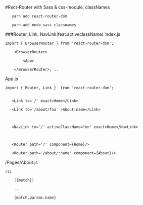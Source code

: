 #Rect-Router with Sass & css-module, classNames
```
   yarn add react-router-dom

   yarn add node-sass classnames
```

###Router, Link, NavLink(feat.activeclassName)
index.js
```
import { BrowserRouter } from 'react-router-dom';

    <BrowserRouter>
    
        <App>
    
    </BrowserRouter>, ..
```


App.js
```
import { Router, Link }  from 'react-router-dom';


   <Link to='/' exact>Home</Link>
   
   <Link to='/about/foo' >About:name</Link>
   
   
   
   <NavLink to='/' activeClassName="on" exact>Home</NavLink>
   
   
   
   <Router path='/' component={Home}/>
   
   <Router path='/about/:name' component={About}/>

```


/Pages/About.js
```
rsc

    ({match})

    ..
    
    {match.params.name}
    
```
